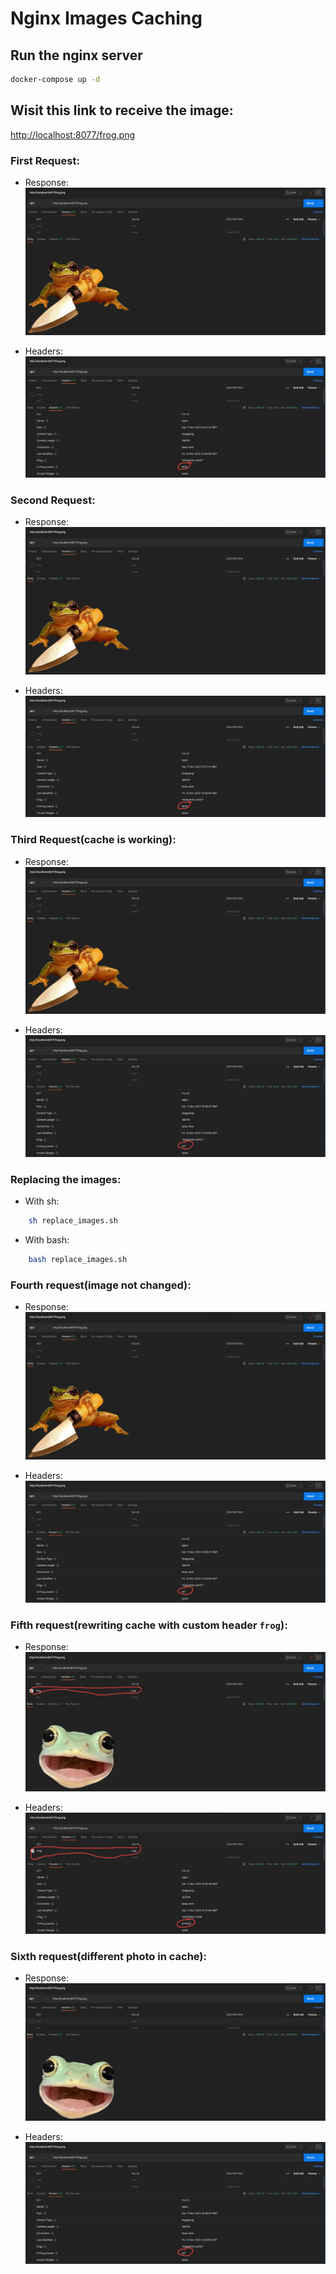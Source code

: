 # Nginx Images Caching

## Run the nginx server

```bash
docker-compose up -d
```

## Wisit this link to receive the image:

[http://localhost:8077/frog.png](http://localhost:8077/frog.png)

### First Request: 

- Response: ![First request response.](./example_images/photo_1.jpg)

- Headers: ![First request headers.](./example_images/photo_cache_miss.jpg)

### Second Request: 

- Response: ![First request response.](./example_images/photo_1.jpg)

- Headers: ![First request headers.](./example_images/photo_cache_miss.jpg)

### Third Request(cache is working): 

- Response: ![First request response.](./example_images/photo_1.jpg)

- Headers: ![First request headers.](./example_images/photo_cache_hit.jpg)

### Replacing the images: 

- With sh: 
```bash
    sh replace_images.sh
```

- With bash:

```bash
    bash replace_images.sh
```

### Fourth request(image not changed):

- Response: ![First request response.](./example_images/photo_1.jpg)

- Headers: ![First request headers.](./example_images/photo_cache_hit.jpg)

### Fifth request(rewriting cache with custom header `frog`):

- Response: ![First request response.](./example_images/photo_2.jpg)

- Headers: ![First request headers.](./example_images/photo_cache_bypass.jpg)

### Sixth request(different photo in cache):

- Response: ![First request response.](./example_images/photo_3.jpg)

- Headers: ![First request headers.](./example_images/photo_cache_hit.jpg)